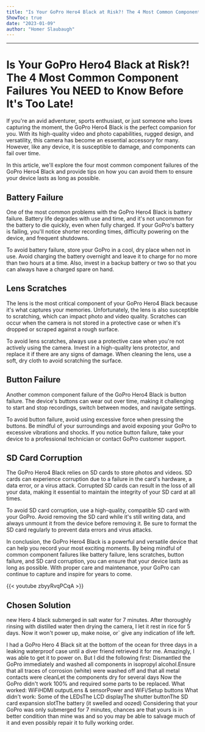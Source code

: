 ```yaml
---
title: "Is Your GoPro Hero4 Black at Risk?! The 4 Most Common Component Failures You NEED to Know Before It's Too Late!"
ShowToc: true 
date: "2023-01-09"
author: "Homer Slaubaugh"
---
```

*****
# Is Your GoPro Hero4 Black at Risk?! The 4 Most Common Component Failures You NEED to Know Before It's Too Late!

If you're an avid adventurer, sports enthusiast, or just someone who loves capturing the moment, the GoPro Hero4 Black is the perfect companion for you. With its high-quality video and photo capabilities, rugged design, and versatility, this camera has become an essential accessory for many. However, like any device, it is susceptible to damage, and components can fail over time.

In this article, we'll explore the four most common component failures of the GoPro Hero4 Black and provide tips on how you can avoid them to ensure your device lasts as long as possible.

## Battery Failure

One of the most common problems with the GoPro Hero4 Black is battery failure. Battery life degrades with use and time, and it's not uncommon for the battery to die quickly, even when fully charged. If your GoPro's battery is failing, you'll notice shorter recording times, difficulty powering on the device, and frequent shutdowns.

To avoid battery failure, store your GoPro in a cool, dry place when not in use. Avoid charging the battery overnight and leave it to charge for no more than two hours at a time. Also, invest in a backup battery or two so that you can always have a charged spare on hand.

## Lens Scratches

The lens is the most critical component of your GoPro Hero4 Black because it's what captures your memories. Unfortunately, the lens is also susceptible to scratching, which can impact photo and video quality. Scratches can occur when the camera is not stored in a protective case or when it's dropped or scraped against a rough surface.

To avoid lens scratches, always use a protective case when you're not actively using the camera. Invest in a high-quality lens protector, and replace it if there are any signs of damage. When cleaning the lens, use a soft, dry cloth to avoid scratching the surface.

## Button Failure

Another common component failure of the GoPro Hero4 Black is button failure. The device's buttons can wear out over time, making it challenging to start and stop recordings, switch between modes, and navigate settings.

To avoid button failure, avoid using excessive force when pressing the buttons. Be mindful of your surroundings and avoid exposing your GoPro to excessive vibrations and shocks. If you notice button failure, take your device to a professional technician or contact GoPro customer support.

## SD Card Corruption

The GoPro Hero4 Black relies on SD cards to store photos and videos. SD cards can experience corruption due to a failure in the card's hardware, a data error, or a virus attack. Corrupted SD cards can result in the loss of all your data, making it essential to maintain the integrity of your SD card at all times.

To avoid SD card corruption, use a high-quality, compatible SD card with your GoPro. Avoid removing the SD card while it's still writing data, and always unmount it from the device before removing it. Be sure to format the SD card regularly to prevent data errors and virus attacks.

In conclusion, the GoPro Hero4 Black is a powerful and versatile device that can help you record your most exciting moments. By being mindful of common component failures like battery failure, lens scratches, button failure, and SD card corruption, you can ensure that your device lasts as long as possible. With proper care and maintenance, your GoPro can continue to capture and inspire for years to come.

{{< youtube zbyyRvqPCqA >}} 



## Chosen Solution
 new  Hero 4  black submerged in salt water for 7 minutes.  After thoroughly rinsing with distilled  water then drying the camera, I let it  rest in rice for  5 days. Now it won't power up, make noise, or` give any indication of life left.

 I had a GoPro Hero 4 Black sit at the bottom of the ocean for three days in a leaking waterproof case until a diver friend retrieved it for me.
Amazingly, I was able to get it to power on.
But I did the following first:
Dismantled the GoPro immediately and washed all components in isopropyl alcohol.Ensure that all traces of corrosion (white) were washed off and that all metal contacts were cleanLet the components dry for several days
Now the GoPro didn't work 100% and required some parts to be replaced.
What worked:
WiFiHDMI outputLens & sensorPower and WiFi/Setup buttons
What didn't work:
Some of the LEDsThe LCD displayThe shutter buttonThe SD card expansion slotThe battery (it swelled and oozed)
Considering that your GoPro was only submerged for 7 minutes, chances are that yours is in better condition than mine was and so you may be able to salvage much of it and even possibly repair it to fully working order.




